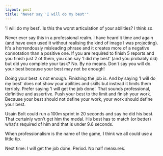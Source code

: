 ```yaml
---
layout: post
title: "Never say 'I will do my best'"
---
```


'I will do my best'. Is this the worst articulation of your abilities?  I think so.

Never ever say this in a professional realm. I have heard it time and again (and have even used it without realising the kind of image I was projecting). It's a horrendously misleading phrase and it creates more of a negative connotation than a positive one. If you are required to finish 5 reports and you finish just 2 of them, you can say 'I did my best' (and you probably did) but did you complete your task? No. By no means. Don't say you will do your best because your best may not be enough! 

Doing your best is not enough. Finishing the job is. And by saying 'I will do my best' does not show your abilities and skills but instead it limits them terribly. Prefer saying 'I will get the job done'. That sounds professional, definitive and assertive.  Push your best to the limit and finish your work. Because your best should not define your work, your work should define your best.

Usain Bolt could run a 100m sprint in 20 seconds and say he did his best. That certainly won't get him the medal. His best has to match (or better) what's required of him and that is under 9.6 seconds.

When professionalism is the name of the game, I think we all could use a little tip. 

Next time: I will get the job done. Period. No half measures. 